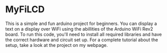 # MyFiLCD
This is a simple and fun arduino project for beginners. You can display a text on a display over WiFi using the abillities of the Arduino WiFi Rev2 board.
To run this code, you'll need to install all required libraries and have the correct hardware and circuit set up.
For a complete tutorial about the setup, take a look at the project on my webpage.
